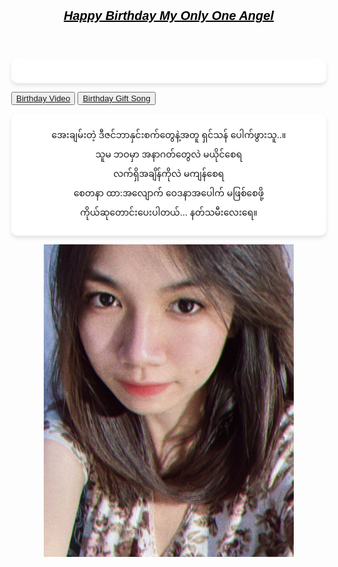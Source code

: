 <html xmlns="http://www.w3.org/1999/xhtml">
<head>
	<link href="../css/bootstrap-4.3.1.css" rel="stylesheet" type="text/css" />
<header><h1 align="center"><u>Happy Birthday My Only One Angel</u></h1></header>
	<nav> </nav>
<script language="javascript">
alert("Happy Birthday Lovely and Cherished Htettt")
</script>

<meta http-equiv="Content-Type" content="text/html; charset=utf-8" />
<meta http-equiv="X-UA-Compatible" content="IE=edge" />
<meta name="viewport" content="width=device-width, initial-scale=1.0" />
<meta http-equiv="X-UA-Compatible" content="IE=edge" />
<meta name="viewport" content="width=device-width, initial-scale=1.0" />
<title>Happy Birthday</title>
<style>
h1{color:black;font-family:"Arial Black", Gadget, sans-serif;font-style:italic;font-size:20px;}

#g{color:#F0C; border:5px; border-style:outset; border-width:5px;}
	body{background-image:url("../Pink Modern Love Happy Valentine's Day Instagram Post.png")}
</style>


  <style>
        body {
            margin: 0;
            overflow: hidden;
        }

        .slider-container {
            width: 100%;
            height: 100vh;
            overflow: hidden;
            position: relative;
			justify-content: center;
    align-items: center;
        }

        .slider {
            display: flex;
            transition: transform 0.8s ease-in-out;
        }

        .slide {
            min-width: 100%;
            box-sizing: border-box;
			display: flex;
        justify-content: center;
        align-items: center;
        }

        img {
            width: 400px;
            height: 500px;
            object-fit: cover;
        }
	   p {
            background-color: rgba(255, 255, 255, 0.7); /* Adjust the alpha (fourth parameter) for the desired level of transparency */
            padding: 20px;
            border-radius: 10px;
            backdrop-filter: blur(10px); /* Adjust the blur amount as needed */
            box-shadow: 0 4px 6px rgba(0, 0, 0, 0.1);
		   box-sizing: content-box;
		   justify-content:center;
		   align-content: center;
        }
    </style>
</head>
<body><nav>
	<button type="button" class="btn btn-lg"><a href="bd video.html">Birthday Video</a></button>
	<button type="button" class="btn btn-lg"><a href="bd song.html">Birthday  Gift Song</a></button>	
</nav>
<p align="center">
အေးချမ်းတဲ့ ဒီဇင်ဘာနှင်းစက်တွေနဲ့အတူ ရှင်သန် ပေါက်ဖွားသူ..။<br>
သူမ ဘဝမှာ အနာဂတ်တွေလဲ မယိုင်စေရ<br />
လက်ရှိအချိန်ကိုလဲ မကျန်စေရ <br />
စေတနာ ထာ:အလျောက် ဝေဒနာအပေါက် မဖြစ်စေဖို့<br />
ကိုယ်ဆုတောင်းပေးပါတယ်... နတ်သမီးလေးရေ။<br />
</p>
<div class="slider-container">
    <div class="slider">
        <div class="slide"><img src="2023_08_03_00_25_76219721-731E-4284-9757-407515C972F4.JPG" alt="Image 1"></div>
        <div class="slide"><img src="2023_08_03_00_25_F2576E59-CFEE-4C50-AD18-9A659BE5CFC7.JPG" alt="Image 2"></div>
        <div class="slide"><img src="../2023_08_03_00_26_B96854AB-B816-4E44-8270-F113CF5E956C.JPG" alt="Image 3"></div>
        <div class="slide"><img src="2023_10_31_19_25_IMG_0438.JPG"  alt="Image 4"></div>
        <div class="slide"><img src="405478152_732941298204305_4434049396222584429_n.jpg" alt="Image 5"></div>
  </div>
</div>

<script>
    const slider = document.querySelector('.slider');
    let isTransitioning = false;

    function nextSlide() {
        if (!isTransitioning) {
            isTransitioning = true;
            slider.style.transition = 'transform 0.8s ease-in-out';
            slider.style.transform = 'translateX(-100%)';

            setTimeout(() => {
                slider.appendChild(slider.firstElementChild);
                slider.style.transition = 'none';
                slider.style.transform = 'translateX(0)';
                isTransitioning = false;
            }, 800);
        }
    }

    setInterval(nextSlide, 3000); // Change slide every 3 seconds
</script>

</body>
</html>
 
